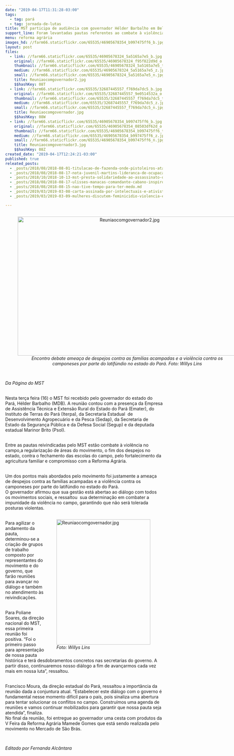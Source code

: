 ```yaml
---
date: "2019-04-17T11:31:28-03:00"
tags:
  - tag: pará
  - tag: jornada-de-lutas
title: MST participa de audiência com governador Hélder Barbalho em Belém (PA)
support_line: Foram levantadas pautas referentes ao combate à violência no campo e regularização de áreas do movimento
menu: reforma agrária
images_hd: //farm66.staticflickr.com/65535/46905678354_b997475ff6_b.jpg
layout: post
files:
  - link: //farm66.staticflickr.com/65535/46905678324_5a5165a7e5_b.jpg
    original: //farm66.staticflickr.com/65535/46905678324_f95f822d9d_o.jpg
    thumbnail: //farm66.staticflickr.com/65535/46905678324_5a5165a7e5_t.jpg
    medium: //farm66.staticflickr.com/65535/46905678324_5a5165a7e5_z.jpg
    small: //farm66.staticflickr.com/65535/46905678324_5a5165a7e5_n.jpg
    title: Reuniaocomgovernador2.jpg
    $$hashKey: 08T
  - link: //farm66.staticflickr.com/65535/32687445557_f769da7dc5_b.jpg
    original: //farm66.staticflickr.com/65535/32687445557_9e0514532a_o.jpg
    thumbnail: //farm66.staticflickr.com/65535/32687445557_f769da7dc5_t.jpg
    medium: //farm66.staticflickr.com/65535/32687445557_f769da7dc5_z.jpg
    small: //farm66.staticflickr.com/65535/32687445557_f769da7dc5_n.jpg
    title: Reuniaocomgovernador.jpg
    $$hashKey: 08W
  - link: //farm66.staticflickr.com/65535/46905678354_b997475ff6_b.jpg
    original: //farm66.staticflickr.com/65535/46905678354_08503df62d_o.jpg
    thumbnail: //farm66.staticflickr.com/65535/46905678354_b997475ff6_t.jpg
    medium: //farm66.staticflickr.com/65535/46905678354_b997475ff6_z.jpg
    small: //farm66.staticflickr.com/65535/46905678354_b997475ff6_n.jpg
    title: Reuniaocomgovernador3.jpg
    $$hashKey: 08Z
created_date: "2019-04-17T12:24:21-03:00"
published: true
releated_posts:
  - _posts/2018/08/2018-08-01-titulacao-de-fazenda-onde-pistoleiros-atacaram-sem-terra-no-para-foi-resultado-de-fraude.md
  - _posts/2018/08/2018-08-17-nota-juvenil-martins-lideranca-de-ocupacao-rural-e-assassinado-no-para.md
  - _posts/2018/10/2018-10-13-mst-presta-solidariedade-ao-assassinato-de-lider-sindical-no-sudoeste-do-para.md
  - _posts/2018/08/2018-08-17-ulisses-manacas-comandante-cabano-inspirou-a-luta-pela-reforma-agraria-no-para.md
  - _posts/2018/08/2018-08-15-nao-tive-tempo-para-ter-medo.md
  - _posts/2019/03/2019-03-08-carta-assinada-por-intelectuais-e-ativistas-exalta-a-importancia-do-8-de-marco.md
  - _posts/2019/03/2019-03-09-mulheres-discutem-feminicidio-violencia-e-direitos-reprodutivos-em-porto-alegre.md

---
```

<div style="text-align:center">
<figure class="image" style="display:inline-block"><img alt="Reuniaocomgovernador2.jpg" height="444" src="//farm66.staticflickr.com/65535/46905678324_5a5165a7e5_b.jpg" width="700" />
<figcaption><em>Encontro debate amea&ccedil;a de despejos contra as fam&iacute;lias acampadas e a viol&ecirc;ncia contra os camponeses por parte do latif&uacute;ndio no estado do Par&aacute;. Foto: Willys Lins</em></figcaption>
</figure>
</div>

<p><br />
<em>Da P&aacute;gina do MST</em></p>

<p><br />
Nesta ter&ccedil;a feira (16) o MST foi recebido pelo governador do estado do Par&aacute;, H&eacute;lder Barbalho (MDB). A reuni&atilde;o contou com a presen&ccedil;a da Empresa de Assist&ecirc;ncia T&eacute;cnica e Extens&atilde;o Rural do Estado do Par&aacute; (Emater), do Instituto de Terras do Par&aacute; (Iterpa), da Secretaria Estadual&nbsp; de Desenvolvimento Agropecu&aacute;rio e da Pesca (Sedap), da Secretaria de Estado da Seguran&ccedil;a P&uacute;blica e da Defesa Social (Segup) e da deputada estadual Marinor Brito (Psol).</p>

<p><br />
Entre as pautas reivindicadas pelo MST est&atilde;o combate &agrave; viol&ecirc;ncia no campo,a regulariza&ccedil;&atilde;o de &aacute;reas do movimento, o fim dos despejos no estado, contra o fechamento das escolas do campo, pelo fortalecimento da agricultura familiar e compromisso com a Reforma Agr&aacute;ria.</p>

<p><br />
Um dos pontos mais abordados pelo movimento foi justamente a amea&ccedil;a de despejos contra as fam&iacute;lias acampadas e a viol&ecirc;ncia contra os camponeses por parte do latif&uacute;ndio no estado do Par&aacute;.<br />
O governador afirmou que sua gest&atilde;o est&aacute; abertao ao di&aacute;logo com todos os movimentos sociais, e ressaltou&nbsp; sua determina&ccedil;&atilde;o em combater a impunidade da viol&ecirc;ncia no campo, garantindo que n&atilde;o ser&aacute; tolerada posturas violentas.</p>

<figure class="image" style="float:right"><img alt="Reuniaocomgovernador.jpg" height="400" src="//farm66.staticflickr.com/65535/32687445557_f769da7dc5_b.jpg" width="300" />
<figcaption><em>Foto: Willys Lins</em></figcaption>
</figure>

<p><br />
Para agilizar o andamento da pauta, determinou-se a cria&ccedil;&atilde;o de grupos de trabalho composto por representantes do movimento e do governo, que far&atilde;o reuni&otilde;es para avan&ccedil;ar no di&aacute;logo e tamb&eacute;m no atendimento &agrave;s reivindica&ccedil;&otilde;es.</p>

<p><br />
Para Poliane Soares, da dire&ccedil;&atilde;o nacional do MST, essa primeira reuni&atilde;o foi positiva. &ldquo;Foi o primeiro passo para apresenta&ccedil;&atilde;o de nossa pauta hist&oacute;rica e ter&aacute; desdobramentos concretos nas secretarias do governo. A partir disso, continuaremos nosso di&aacute;logo a fim de avan&ccedil;armos cada vez mais em nossa luta&rdquo;, ressaltou.</p>

<p><br />
Francisco Moura, da dire&ccedil;&atilde;o estadual do Par&aacute;, ressaltou a import&acirc;ncia da reuni&atilde;o dada a conjuntura atual. &ldquo;Estabelecer este di&aacute;logo com o governo &eacute; fundamental nesse momento dif&iacute;cil para o pa&iacute;s, pois sinaliza uma abertura para tentar solucionar os conflitos no campo. Constru&iacute;mos uma agenda de reuni&otilde;es e vamos continuar mobilizados para garantir que nossa pauta seja atendida&rdquo;, finaliza.<br />
No final da reuni&atilde;o, foi entregue ao governador uma cesta com produtos da V Feira da Reforma Agr&aacute;ria Mamede Gomes que est&aacute; sendo realizada pelo movimento no Mercado de S&atilde;o Br&aacute;s.</p>

<p>&nbsp;</p>

<p><em>Editado por Fernanda Alc&acirc;ntara</em></p>
